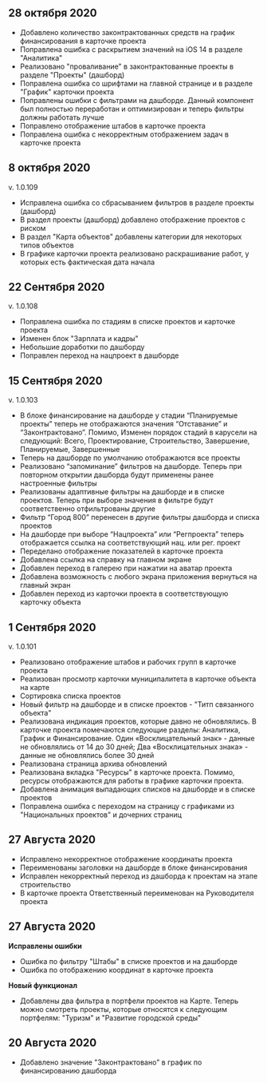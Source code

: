 ## 28 октября 2020

- Добавлено количество законтрактованных средств на график финансирования в карточке проекта
- Поправлена ошибка с раскрытием значений на iOS 14 в разделе "Аналитика"
- Реализовано "проваливание" в законтрактованные проекты в разделе "Проекты" (дашборд)
- Поправлена ошибка со шрифтами на главной странице и в разделе "График" карточки проекта
- Поправлены ошибки с фильтрами на дашборде. Данный компонент был полностью переработан и оптимизирован и теперь фильтры должны работать лучше
- Поправлено отображение штабов в карточке проекта
- Поправлена ошибка с некорректным отображением задач в карточке проекта

## 8 октября 2020
v. 1.0.109
- Исправлена ошибка со сбрасыванием фильтров в разделе проекты (дашборд)
- В раздел проекты (дашборд) добавлено отображение проектов с риском
- В раздел "Карта объектов" добавлены категории для некоторых типов объектов
- В графике карточки проекта реализовано раскрашивание работ, у которых есть фактическая дата начала

## 22 Сентября 2020
v. 1.0.108
- Поправлена ошибка по стадиям в списке проектов и карточке проекта
- Изменен блок "Зарплата и кадры"
- Небольшие доработки по дашборду
- Поправлен переход на нацпроект в дашборде

## 15 Сентября 2020
v. 1.0.103
- В блоке финансирование на дашборде у стадии “Планируемые проекты” теперь не отображаются значения “Отставание” и “Законтрактовано”. Помимо, Изменен порядок стадий в карусели на следующий: Всего, Проектирование, Строительство, Завершение, Планируемые, Завершенные
- Теперь на дашборде по умолчанию отображаются все проекты
- Реализовано “запоминание” фильтров на дашборде. Теперь при повторном открытии дашборда будут применены ранее настроенные фильтры
- Реализованы адаптивные фильтры на дашборде и в списке проектов. Теперь при выборе значения в фильтре будут соответственно отфильтрованы другие
- Фильтр “Город 800” перенесен в другие фильтры дашборда и списка проектов
- На дашборде при выборе “Нацпроекта” или “Регпроекта” теперь отображается ссылка на соответствующий нац. или рег. проект
- Переделано отображение показателей в карточке проекта
- Добавлена ссылка на справку на главном экране
- Добавлен переход в галерею при нажатии на аватар проекта
- Добавлена возможность с любого экрана приложения вернуться на главный экран
- Добавлен переход из карточки проекта в соответствующую карточку объекта

## 1 Сентября 2020
v. 1.0.101
- Реализовано отображение штабов и рабочих групп в карточке проекта
- Реализован просмотр карточки муниципалитета в карточке объекта на карте
- Сортировка списка проектов 
- Новый фильтр на дашборде и в списке проектов - "Титп связанного объекта"
- Реализована индикация проектов, которые давно не обновлялись. В карточке проекта помечаются следующие разделы: Аналитика, График и Финансирование. Один «Восклицательный знак» - данные не обновлялись от 14 до 30 дней; Два «Восклицательных знака» - данные не обновлялись более 30 дней
- Реализована страница архива обновлений
- Реализована вкладка "Ресурсы" в карточке проекта. Помимо, ресурсы отображаются для работы в графике карточки проекта.
- Добавлена анимация выпадающих списков на дашборде и в списке проектов
- Поправлена ошибка с переходом на страницу с графиками из "Национальных проектов" и дочерних страниц

## 27 Августа 2020

- Исправлено некорректное отображение координаты проекта
- Переименованы заголовки на дашборде в блоке финансирования
- Исправлен некорректный переход из дашборда к проектам на этапе строительство
- В карточке проекта Ответственный переименован на Руководителя проекта

## 27 Августа 2020

**Исправлены ошибки**
- Ошибка по фильтру "Штабы" в списке проектов и на дашборде
- Ошибка по отображению координат в карточке проекта

**Новый функционал**
- Добавлены два фильтра в портфели проектов на Карте. Теперь можно смотреть проекты, которые относятся к следующим портфелям: "Туризм" и "Развитие городской среды"

## 20 Августа 2020

- Добавлено значение "Законтрактовано" в график по финансированию дашборда

